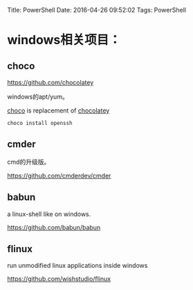 Title: PowerShell
Date: 2016-04-26 09:52:02
Tags: PowerShell


# windows相关项目：

## choco

<https://github.com/chocolatey>

windows的apt/yum。

[choco](https://github.com/chocolatey/choco) is replacement of [chocolatey](https://github.com/chocolatey/chocolatey)

    choco install openssh

## cmder

cmd的升级版。

<https://github.com/cmderdev/cmder>

## babun

a linux-shell like on windows.

<https://github.com/babun/babun>

## flinux

run unmodified linux applications inside windows

<https://github.com/wishstudio/flinux>
